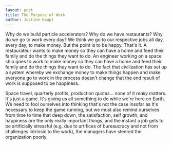 ```yaml
---
layout: post
title: The Purpose of Work
author: Justine Haupt
---
```


Why do we build particle accelerators? Why do we have
restaurants? Why do we go to work every day? We think we go to our
respective jobs all day, every day, to make money. But the point
is to be happy. That's it. A restaurateur wants to make money so
they can have a home and feed their family and do the things they
want to do. An engineer working on a space ship goes to work to
make money so they can have a home and feed their family and do
the things they want to do. The fact that civilization has set up
a system whereby we exchange money to make things happen and make
everyone go to work in the process doesn't change that the end
result of work is supposed to be happiness.

Space travel, quarterly profits, production quotas... none of it
*really* matters. It's just a game. It's giving us all
something to do while we're here on Earth. We need to fool
ourselves into thinking that's not the case insofar as it's
necessary to keep the game running, but we must also remind
ourselves from time to time that deep down, the satisfaction, self
growth, and happiness are the only really important things, and
the instant a job gets to be artificially stressful (e.g. due to
artifices of bureaucracy and not from challenges intrinsic to the
work), the managers have steered the organization poorly.
